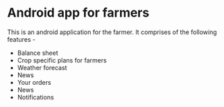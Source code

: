 # Android app for farmers

This is an android application for the farmer. It comprises of the following features -

 - Balance sheet
 - Crop specific plans for farmers
 - Weather forecast
 - News
 - Your orders
 - News 
 - Notifications
